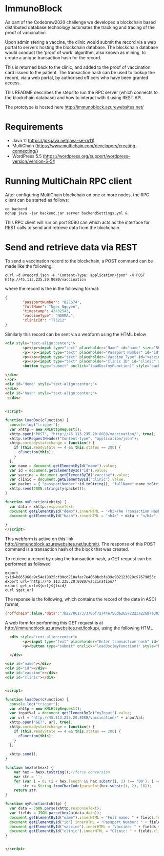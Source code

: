 # ImmunoBlock
As part of the Codebrew2020 challenge we developed a blockchain based distributed database technology automates the tracking and tracing of the proof of vaccination. 

Upon administering a vaccine, the clinic would submit the record via a web portal to servers hosting the blockchain database. The blockchain database would conduct the ‘proof of work’ algorithm, also known as mining, to create a unique transaction hash for the record. 

This is returned back to the clinic, and added to the proof of vaccination card issued to the patient. The transaction hash can be used to lookup the record, via a web portal, by authorised officers who have been granted access. 

This README describes the steps to run the RPC server (which connects to the blockchain database) and how to interact with it using REST API.

The prototype is hosted here http://immunoblock.azurewebsites.net/

# Requirements 

- Java 11 (https://jdk.java.net/java-se-ri/11)
- MultiChain (https://www.multichain.com/developers/creating-connecting/)
- WordPress 5.5 (https://wordpress.org/support/wordpress-version/version-5-5/)

# Running MultiChain RPC client

After configuring MultiChain blockchain on one or more nodes, the RPC client can be started as follows:

```shell
cd backend
nohup java -jar backend.jar server backendSettings.yml &
```
This RPC client will run on port 8080 can which acts as the interface for REST calls to send and retrieve data from the blockchain.

# Send and retrieve data via REST

To send a vaccination record to the blockchain, a POST command can be made like the following:

```shell
curl -d @record.json -H "Content-Type: application/json" -X POST http://45.113.235.20:8080/vaccination
```

where the record is the in the following format: 

```json
{
        "passportNumber": "B2E674",
        "fullName": "Ngoc Nguyen",
        "timestamp": 43432543,
        "vaccineType": "NORMAL",
        "clinicId": "TT3212"
}
```

Similarly this record can be sent via a webform using the HTML below

```html
<div style="text-align:center;">
        <p></p><input type="text" placeholder="Name" id="name" size="50"></p>
        <p></p><input type="text" placeholder="Passport Number" id="id" size="50"></p>
        <p></p><input type="text" placeholder="Vaccine Type" id="vaccine" size="50"></p>
        <p></p><input type="text" placeholder="Clinic ID" id="clinic" size="50"></p>
        <button type="submit" onclick="loadDoc(myFunction)" style="background:#70acb1">Submit</button>

</div>
</br>
<div id="demo" style="text-align:center;">
</div>
<div id="hash" style="text-align:center;">
 </div>
 
 
<script>

function loadDoc(cFunction) {
  console.log("trigger");
  var xhttp = new XMLHttpRequest();
  xhttp.open("POST", "http://45.113.235.20:8080/vaccination/", true);
  xhttp.setRequestHeader("Content-type", "application/json");
  xhttp.onreadystatechange = function() {
    if (this.readyState == 4 && this.status == 200) {
      cFunction(this);
    }
  };
  var name = document.getElementById("name").value;
  var id = document.getElementById("id").value;
  var vaccine = document.getElementById("vaccine").value;
  var clinic = document.getElementById("clinic").value;
  var packet = { "passportNumber":id.toString(), "fullName":name.toString(),"timestamp":Date.now(), "vaccineType":vaccine.toString(), "clinicId":clinic.toString()}
  xhttp.send(JSON.stringify(packet));
}

function myFunction(xhttp) {
  var data = xhttp.responseText;
  document.getElementById("demo").innerHTML = "<h3>The Transaction Hash is: </h3>";
  document.getElementById("hash").innerHTML = "<h4>" + data + "</h4>";
  
}
</script>
```

This webform is active on this link http://immunoblock.azurewebsites.net/submit/. The response of this POST command is a transaction hash of the block that was created.

To retrieve a record by using the transaction hash, a GET request can be performed as followed

```shell
export txid=b665968a9c54e19925cf90cd210afec7e4068bcbfa39e902123029c97679855c
export url='http://45.113.235.20:8080/vaccination/'
export get_url=${url}${txid}
curl $get_url
```

The reponse is the following, which contains the record of the data in ASCI format,

```json
{"offchain":false,"data":"7b2270617373706f72744e756d626572223a22687a30313536373332222c2266756c6c4e616d65223a2261676d6f222c2274696d657374616d70223a313630313136383139313438332c2276616363696e6554797065223a223334333433222c22636c696e69634964223a2233343334323334227d","blocktime":1601168201,"keys":["hz0156732","3434234"],"available":true,"publishers":["1DVtTvHZJtet4gX3DSeBN3vp3MvgSj1NLbNgTf"],"txid":"f99a19bc4b2f678c66a79df11290e0492524f5d1ba23b7429050c385cd8cbce0","confirmations":5}
```

A web form for performing this GET request is at http://immunoblock.azurewebsites.net/lookup/, using the following HTML

```html
  <div style="text-align:center">
        <p><input type="text" placeholder="Enter transaction hash" id="myInput" size=50></p>
        <p><button type="submit" onclick="loadDoc(myFunction)" style="background:#70acb1">Submit</button></p>

  </div>

<div id="name"></div>
<div id="id"></div>
<div id="vaccine"></div>
<div id="clinic"></div>


<script>

function loadDoc(cFunction) {
  console.log("trigger");
  var xhttp = new XMLHttpRequest();
  var inputVal = document.getElementById("myInput").value;
  var url = "http://45.113.235.20:8080/vaccination/" + inputVal;
  xhttp.open("GET", url, true);
  xhttp.onreadystatechange = function() {
    if (this.readyState == 4 && this.status == 200) {
      cFunction(this);
    }
  };
  
  xhttp.send();
}

function hex2a(hexx) {
    var hex = hexx.toString();//force conversion
    var str = '';
    for (var i = 0; (i < hex.length && hex.substr(i, 2) !== '00'); i += 2)
        str += String.fromCharCode(parseInt(hex.substr(i, 2), 16));
    return str;
}

function myFunction(xhttp) {
  var data = JSON.parse(xhttp.responseText);
  var fields = JSON.parse(hex2a(data.data));
  document.getElementById("name").innerHTML = "Full name: " + fields.fullName;
  document.getElementById("id").innerHTML = "Passport Number: " + fields.passportNumber;
  document.getElementById("vaccine").innerHTML = "Vaccine: " + fields.vaccineType;
  document.getElementById("clinic").innerHTML = "Clinic: " + fields.clinicId;
}


</script>
```



